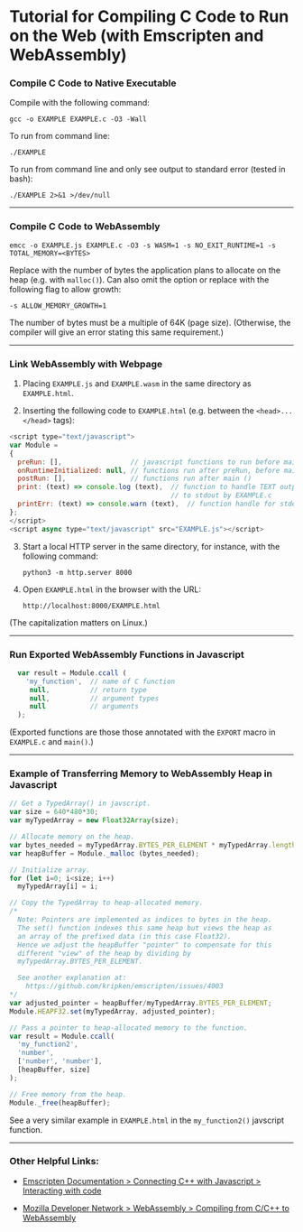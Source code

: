 # Tutorial for Compiling C Code to Run on the Web (with Emscripten and WebAssembly)

### Compile C Code to Native Executable

Compile with the following command:

    gcc -o EXAMPLE EXAMPLE.c -O3 -Wall

To run from command line:

    ./EXAMPLE

To run from command line and only see output to standard error (tested in bash):

    ./EXAMPLE 2>&1 >/dev/null

----

### Compile C Code to WebAssembly

  `emcc -o EXAMPLE.js EXAMPLE.c -O3 -s WASM=1 -s NO_EXIT_RUNTIME=1 -s TOTAL_MEMORY=<BYTES>`

Replace <BYTES> with the number of bytes the application plans to
allocate on the heap (e.g. with `malloc()`).
Can also omit the option or replace with the following flag to allow growth:

  `-s ALLOW_MEMORY_GROWTH=1`

The number of bytes must be a multiple of 64K (page size).
(Otherwise, the compiler will give an error stating this same requirement.)

----

### Link WebAssembly with Webpage

1. Placing `EXAMPLE.js` and `EXAMPLE.wasm` in the same directory as
    `EXAMPLE.html`.

2. Inserting the following code to `EXAMPLE.html` (e.g. between the
    `<head>...</head>` tags):

```javascript
<script type="text/javascript">
var Module =
{
  preRun: [],                 // javascript functions to run before main ()
  onRuntimeInitialized: null, // functions run after preRun, before main()
  postRun: [],                // functions run after main ()
  print: (text) => console.log (text),  // function to handle TEXT output
                                        // to stdout by EXAMPLE.c
  printErr: (text) => console.warn (text),  // function handle for stderr
};
</script>
<script async type="text/javascript" src="EXAMPLE.js"></script>
```

3. Start a local HTTP server in the same directory, for instance, with the
   following command:

    `python3 -m http.server 8000`

4. Open `EXAMPLE.html` in the browser with the URL:

    `http://localhost:8000/EXAMPLE.html`

(The capitalization matters on Linux.)

----

### Run Exported WebAssembly Functions in Javascript

```javascript
  var result = Module.ccall (
    'my_function',  // name of C function
     null,          // return type
     null,          // argument types
     null           // arguments
  );
```

(Exported functions are those those annotated with the `EXPORT` macro in
`EXAMPLE.c` and `main()`.)

----

### Example of Transferring Memory to WebAssembly Heap in Javascript

```javascript
// Get a TypedArray() in javscript.
var size = 640*480*30;
var myTypedArray = new Float32Array(size);

// Allocate memory on the heap.
var bytes_needed = myTypedArray.BYTES_PER_ELEMENT * myTypedArray.length;
var heapBuffer = Module._malloc (bytes_needed);

// Initialize array.
for (let i=0; i<size; i++)
  myTypedArray[i] = i;

// Copy the TypedArray to heap-allocated memory.
/*
  Note: Pointers are implemented as indices to bytes in the heap.
  The set() function indexes this same heap but views the heap as
  an array of the prefixed data (in this case Float32).
  Hence we adjust the heapBuffer "pointer" to compensate for this
  different "view" of the heap by dividing by
  myTypedArray.BYTES_PER_ELEMENT.

  See another explanation at:
    https://github.com/kripken/emscripten/issues/4003
*/
var adjusted_pointer = heapBuffer/myTypedArray.BYTES_PER_ELEMENT;
Module.HEAPF32.set(myTypedArray, adjusted_pointer);

// Pass a pointer to heap-allocated memory to the function.
var result = Module.ccall(
  'my_function2',
  'number',
  ['number', 'number'],
  [heapBuffer, size]
);

// Free memory from the heap.
Module._free(heapBuffer);
```

See a very similar example in `EXAMPLE.html` in the `my_function2()` javscript
function.

----

### Other Helpful Links:

* [Emscripten Documentation > Connecting C++ with Javascript > Interacting with code](https://kripken.github.io/emscripten-site/docs/porting/connecting_cpp_and_javascript/Interacting-with-code.html)

* [Mozilla Developer Network > WebAssembly > Compiling from C/C++ to WebAssembly](https://developer.mozilla.org/en-US/docs/WebAssembly/C_to_wasm)